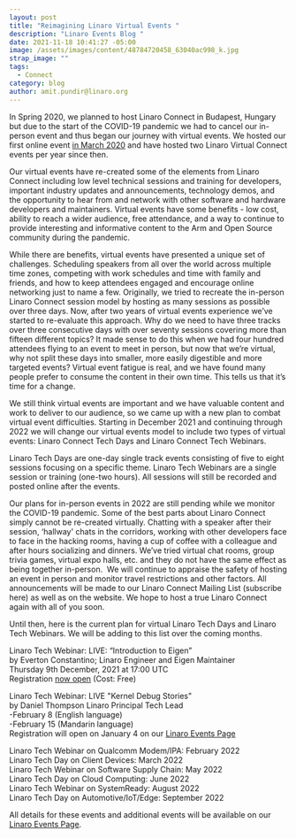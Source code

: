 ```yaml
---
layout: post
title: "Reimagining Linaro Virtual Events "
description: "Linaro Events Blog "
date: 2021-11-18 10:41:27 -05:00
image: /assets/images/content/48784720458_63040ac998_k.jpg
strap_image: ""
tags:
  - Connect
category: blog
author: amit.pundir@linaro.org
---
```

In Spring 2020, we planned to host Linaro Connect in Budapest, Hungary but due to the start of the COVID-19 pandemic we had to cancel our in-person event and thus began our journey with virtual events. We hosted our first online event [in March 2020](https://connect.linaro.org/resources/ltd20/) and have hosted two Linaro Virtual Connect events per year since then. 

Our virtual events have re-created some of the elements from Linaro Connect including low level technical sessions and training for developers, important industry updates and announcements, technology demos, and the opportunity to hear from and network with other software and hardware developers and maintainers. Virtual events have some benefits - low cost, ability to reach a wider audience, free attendance, and a way to continue to provide interesting and informative content to the Arm and Open Source community during the pandemic.  

While there are benefits, virtual events have presented a unique set of challenges. Scheduling speakers from all over the world across multiple time zones, competing with work schedules and time with family and friends, and how to keep attendees engaged and encourage online networking just to name a few. Originally, we tried to recreate the in-person Linaro Connect session model by hosting as many sessions as possible over three days. Now, after two years of virtual events experience we’ve started to re-evaluate this approach. Why do we need to have three tracks over three consecutive days with over seventy sessions covering more than fifteen different topics? It made sense to do this when we had four hundred attendees flying to an event to meet in person, but now that we’re virtual, why not split these days into smaller, more easily digestible and more targeted events? Virtual event fatigue is real, and we have found many people prefer to consume the content in their own time. This tells us that it’s time for a change. 

We still think virtual events are important and we have valuable content and work to deliver to our audience, so we came up with a new plan to combat virtual event difficulties. Starting in December 2021 and continuing through 2022 we will change our virtual events model to include two types of virtual events: Linaro Connect Tech Days and Linaro Connect Tech Webinars. 

Linaro Tech Days are one-day single track events consisting of five to eight sessions focusing on a specific theme. Linaro Tech Webinars are a single session or training (one-two hours). All sessions will still be recorded and posted online after the events. 

Our plans for in-person events in 2022 are still pending while we monitor the COVID-19 pandemic. Some of the best parts about Linaro Connect simply cannot be re-created virtually. Chatting with a speaker after their session, ‘hallway' chats in the corridors, working with other developers face to face in the hacking rooms, having a cup of coffee with a colleague and after hours socializing and dinners. We’ve tried virtual chat rooms, group trivia games, virtual expo halls, etc. and they do not have the same effect as being together in-person.  We will continue to appraise the safety of hosting an event in person and monitor travel restrictions and other factors. All announcements will be made to our Linaro Connect Mailing List (subscribe here) as well as on the website. We hope to host a true Linaro Connect again with all of you soon. 

Until then, here is the current plan for virtual Linaro Tech Days and Linaro Tech Webinars. We will be adding to this list over the coming months. 

Linaro Tech Webinar: LIVE: “Introduction to Eigen” \
by Everton Constantino; Linaro Engineer and Eigen Maintainer\
Thursday 9th December, 2021 at 17:00 UTC\
Registration [now open](https://www.linaro.org/events/introduction-to-eigen/) (Cost: Free)

Linaro Tech Webinar: LIVE "Kernel Debug Stories"\
by Daniel Thompson Linaro Principal Tech Lead \
-February 8 (English language) \
-February 15 (Mandarin language)\
Registration will open on January 4 on our [Linaro Events Page](https://www.linaro.org/events) 

Linaro Tech Webinar on Qualcomm Modem/IPA: February 2022\
Linaro Tech Day on Client Devices: March 2022 \
Linaro Tech Webinar on Software Supply Chain: May 2022\
Linaro Tech Day on Cloud Computing: June 2022 \
Linaro Tech Webinar on SystemReady: August 2022\
Linaro Tech Day on Automotive/IoT/Edge: September 2022

All details for these events and additional events will be available on our [Linaro Events Page](https://www.linaro.org/events).